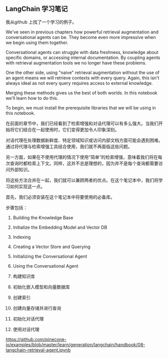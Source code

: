 ## LangChain 学习笔记

我从github 上找了一个学习的例子。

We've seen in previous chapters how powerful retrieval augmentation and conversational agents can be. They become even more impressive when we begin using them together.

Conversational agents can struggle with data freshness, knowledge about specific domains, or accessing internal documentation. By coupling agents with retrieval augmentation tools we no longer have these problems.

One the other side, using "naive" retrieval augmentation without the use of an agent means we will retrieve contexts with every query. Again, this isn't always ideal as not every query requires access to external knowledge.

Merging these methods gives us the best of both worlds. In this notebook we'll learn how to do this.

To begin, we must install the prerequisite libraries that we will be using in this notebook.

在前面的章节中，我们已经看到了检索增强和对话代理可以有多么强大。当我们开始将它们结合在一起使用时，它们变得更加令人印象深刻。

对话代理在处理数据新鲜度、特定领域知识或访问内部文档方面可能会遇到困难。通过将代理与检索增强工具结合使用，我们就不再面临这些问题。

另一方面，如果在不使用代理的情况下使用“简单”的检索增强，意味着我们将在每次查询时都检索上下文。同样，这并不总是理想的，因为并不是每个查询都需要访问外部知识。

将这些方法合并在一起，我们就可以兼顾两者的优点。在这个笔记本中，我们将学习如何实现这一点。

首先，我们必须安装在这个笔记本中将要使用的必备库。

步骤包括：
1. Building the Knowledge Base
2. Initialize the Embedding Model and Vector DB
3. Indexing
4. Creating a Vector Store and Querying
5. Initializing the Conversational Agent
6. Using the Conversational Agent
   
1. 构建知识库
2. 初始化嵌入模型和向量数据库
3. 创建索引
4. 创建向量存储并进行查询
5. 初始化对话代理
6. 使用对话代理

https://github.com/pinecone-io/examples/blob/master/learn/generation/langchain/handbook/08-langchain-retrieval-agent.ipynb